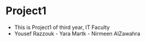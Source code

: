 # Project1

- This is Project1 of third year, IT Faculty
- Yousef Razzouk - Yara Martk - Nirmeen AlZawahra 

